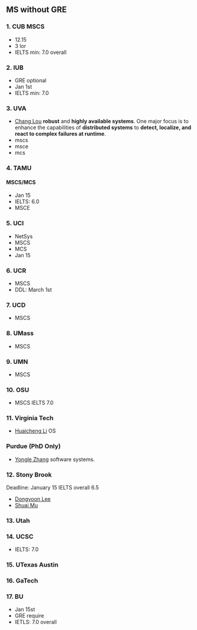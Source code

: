 ## MS without GRE
### 1. CUB MSCS
- 12.15
- 3 lor
- IELTS min: 7.0 overall
### 2. IUB
- GRE optional
- Jan 1st
- IELTS min: 7.0
### 3. UVA
- [Chang Lou](https://changlousys.github.io/about/) **robust** and **highly available systems**. One major focus is to enhance the capabilities of **distributed systems** to **detect, localize, and react to complex failures at runtime**.
- mscs
- msce
- mcs
### 4. TAMU 
#### MSCS/MCS
- Jan 15
- IELTS: 6.0
- MSCE
### 5. UCI
- NetSys
- MSCS
- MCS
- Jan 15
### 6. UCR
- MSCS
- DDL: March 1st
### 7. UCD
- MSCS
### 8. UMass
- MSCS
### 9. UMN
- MSCS
### 10. OSU
- MSCS IELTS 7.0
### 11. Virginia Tech
- [Huaicheng Li](https://huaicheng.github.io/) OS
### Purdue (PhD Only)
- [Yongle Zhang](https://yonglezh-purdue.github.io/) software systems.
### 12. Stony Brook
Deadline: January 15
IELTS overall 6.5
- [Dongyoon Lee](https://www3.cs.stonybrook.edu/~dongyoon/students.html)
- [Shuai Mu](mpaxos.com)
### 13. Utah
### 14. UCSC
- IELTS: 7.0
### 15. UTexas Austin
### 16. GaTech
### 17. BU
- Jan 15st
- GRE require
- IETLS: 7.0 overall